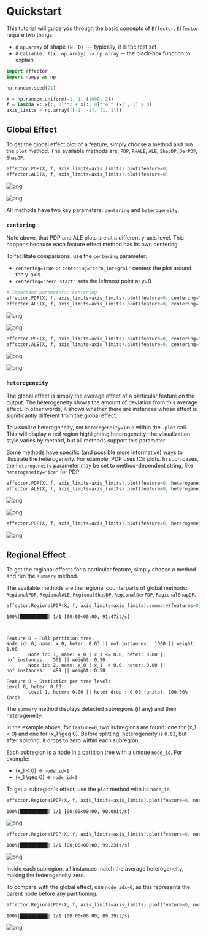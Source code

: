 # Quickstart

This tutorial will guide you through the basic concepts of `Effector`.
`Effector` require two things:

- a `np.array` of shape `(N, D)` --- typically, it is the test set
- a `Callable: f(x: np.array) -> np.array` -- the black-box function to explain



```python
import effector
import numpy as np

np.random.seed(21)

X = np.random.uniform(-1, 1, (1000, 2))
f = lambda x: x[:, 0]**2 + x[:, 0]**4 * (x[:, 1] > 0)
axis_limits = np.array([[-1, -1], [1, 1]])
```


## Global Effect

To get the global effect plot of a feature, simply choose a method and run the `plot` method. The available methods are: `PDP`, `RHALE`, `ALE`, `ShapDP`, `DerPDP`, `ShapDP`.


```python
effector.PDP(X, f, axis_limits=axis_limits).plot(feature=0)
effector.ALE(X, f, axis_limits=axis_limits).plot(feature=0)
```


    
![png](general_api_files/general_api_3_0.png)
    



    
![png](general_api_files/general_api_3_1.png)
    


All methods have two key parameters: `centering` and `heterogeneity`.

### `centering`

Note above, that PDP and ALE plots are at a different y-axis level.
This happens because each feature effect method has its own centering.

To facilitate comparisons, use the `centering` parameter:

- `centering=True` or `centering="zero_integral"` centers the plot around the y-axis.
- `centering="zero_start"` sets the leftmost point at y=0.


```python
# Important parameters: Centering
effector.PDP(X, f, axis_limits=axis_limits).plot(feature=0, centering=True)
effector.ALE(X, f, axis_limits=axis_limits).plot(feature=0, centering=True)
```


    
![png](general_api_files/general_api_6_0.png)
    



    
![png](general_api_files/general_api_6_1.png)
    



```python
effector.PDP(X, f, axis_limits=axis_limits).plot(feature=0, centering="zero_start")
effector.ALE(X, f, axis_limits=axis_limits).plot(feature=0, centering="zero_start")
```


    
![png](general_api_files/general_api_7_0.png)
    



    
![png](general_api_files/general_api_7_1.png)
    


### `heterogeneity`

The global effect is simply the average effect of a particular feature on the output.
The heterogeneity shows the amount of deviation from this average effect.
In other words, it shows whether there are instances whose effect is significantly different from the global effect.

To visualize heterogeneity, set `heterogeneity=True` within the `.plot` call. This will display a red region highlighting heterogeneity; the visualization style varies by method, but all methods support this parameter.

Some methods have specific (and possible more informative) ways to illustrate the heterogeneity. For example, PDP uses ICE plots.
In such cases, the `heterogeneity` parameter may be set to method-dependent string, like `heterogeneity="ice"` for PDP.


```python
effector.PDP(X, f, axis_limits=axis_limits).plot(feature=0, heterogeneity=True)
effector.ALE(X, f, axis_limits=axis_limits).plot(feature=0, heterogeneity=True)
```


    
![png](general_api_files/general_api_9_0.png)
    



    
![png](general_api_files/general_api_9_1.png)
    



```python
effector.PDP(X, f, axis_limits=axis_limits).plot(feature=0, heterogeneity="ice")
```


    
![png](general_api_files/general_api_10_0.png)
    


## Regional Effect

To get the regional effects for a particular feature, simply choose a method and run the `summary` method.

The available methods are the regional counterparts of global methods: `RegionalPDP`, `RegionalALE`, `RegionalShapDP`, `RegionalDerPDP`, `RegionalShapDP`.


```python
effector.RegionalPDP(X, f, axis_limits=axis_limits).summary(features=0)
```

    100%|██████████| 1/1 [00:00<00:00, 91.47it/s]

    
    
    Feature 0 - Full partition tree:
    Node id: 0, name: x_0, heter: 0.03 || nof_instances:  1000 || weight: 1.00
            Node id: 1, name: x_0 | x_1 <= 0.0, heter: 0.00 || nof_instances:   501 || weight: 0.50
            Node id: 2, name: x_0 | x_1  > 0.0, heter: 0.00 || nof_instances:   499 || weight: 0.50
    --------------------------------------------------
    Feature 0 - Statistics per tree level:
    Level 0, heter: 0.03
            Level 1, heter: 0.00 || heter drop : 0.03 (units), 100.00% (pcg)
    
    


    


The `summary` method displays detected subregions (if any) and their heterogeneity.  

In the example above, for `feature=0`, two subregions are found: one for \(x_1 < 0\) and one for \(x_1 \geq 0\). Before splitting, heterogeneity is `0.03`, but after splitting, it drops to zero within each subregion.  

Each subregion is a node in a partition tree with a unique `node_id`. For example:

- \(x_1 < 0\) → `node_id=1`  
- \(x_1 \geq 0\) → `node_id=2`  

To get a subregion's effect, use the `plot` method with its `node_id`.


```python
effector.RegionalPDP(X, f, axis_limits=axis_limits).plot(feature=0, node_idx=1, heterogeneity="ice")
```

    100%|██████████| 1/1 [00:00<00:00, 90.08it/s]



    
![png](general_api_files/general_api_14_1.png)
    



```python
effector.RegionalPDP(X, f, axis_limits=axis_limits).plot(feature=0, node_idx=2, heterogeneity="ice")
```

    100%|██████████| 1/1 [00:00<00:00, 99.23it/s]



    
![png](general_api_files/general_api_15_1.png)
    


Inside each subregion, all instances match the average heterogeneity, making the heterogeneity zero.  

To compare with the global effect, use `node_idx=0`, as this represents the parent node before any partitioning.


```python
effector.RegionalPDP(X, f, axis_limits=axis_limits).plot(feature=0, node_idx=0, heterogeneity="ice")
```

    100%|██████████| 1/1 [00:00<00:00, 89.39it/s]



    
![png](general_api_files/general_api_17_1.png)
    



```python

```
